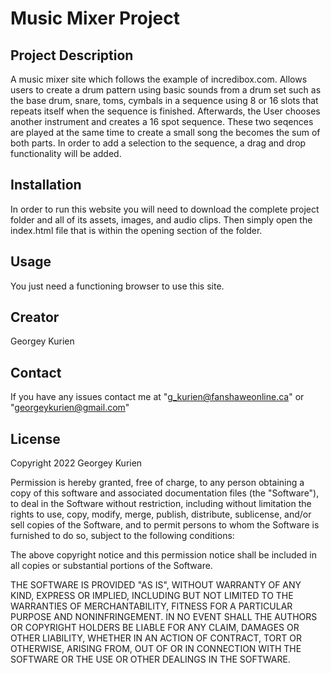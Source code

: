 
# Music Mixer Project

## Project Description

A music mixer site which follows the example of incredibox.com. Allows users to create a drum pattern using basic sounds from a drum set such as the base drum, snare, toms, cymbals in a sequence using 8 or 16 slots that repeats itself when the sequence is finished. Afterwards, the User chooses another instrument and creates a 16 spot sequence. These two seqences are played at the same time to create a small song the becomes the sum of both parts. In order to add a selection to the sequence, a drag and drop functionality will be added.


## Installation 

In order to run this website you will need to download the complete project folder and all of its assets, images, and audio clips. Then simply open the index.html file that is within the opening section of the folder.

## Usage

You just need a functioning browser to use this site.


## Creator

Georgey Kurien

## Contact

If you have any issues contact me at "g_kurien@fanshaweonline.ca" or "georgeykurien@gmail.com"

## License

Copyright 2022 Georgey Kurien

Permission is hereby granted, free of charge, to any person obtaining a copy of this software and associated documentation files (the "Software"), to deal in the Software without restriction, including without limitation the rights to use, copy, modify, merge, publish, distribute, sublicense, and/or sell copies of the Software, and to permit persons to whom the Software is furnished to do so, subject to the following conditions:

The above copyright notice and this permission notice shall be included in all copies or substantial portions of the Software.

THE SOFTWARE IS PROVIDED "AS IS", WITHOUT WARRANTY OF ANY KIND, EXPRESS OR IMPLIED, INCLUDING BUT NOT LIMITED TO THE WARRANTIES OF MERCHANTABILITY, FITNESS FOR A PARTICULAR PURPOSE AND NONINFRINGEMENT. IN NO EVENT SHALL THE AUTHORS OR COPYRIGHT HOLDERS BE LIABLE FOR ANY CLAIM, DAMAGES OR OTHER LIABILITY, WHETHER IN AN ACTION OF CONTRACT, TORT OR OTHERWISE, ARISING FROM, OUT OF OR IN CONNECTION WITH THE SOFTWARE OR THE USE OR OTHER DEALINGS IN THE SOFTWARE.

